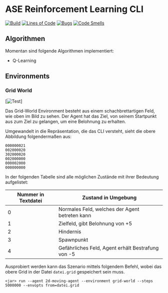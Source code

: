 # ASE Reinforcement Learning CLI

[![Build](https://github.com/jatsqi/ASE-Reinforcement-Learning/actions/workflows/build.yml/badge.svg)](https://github.com/jatsqi/ASE-Reinforcement-Learning/actions/workflows/build.yml)
[![Lines of Code](https://sonarcloud.io/api/project_badges/measure?project=jatsqi_ASE-Reinforcement-Learning&metric=ncloc)](https://sonarcloud.io/summary/new_code?id=jatsqi_ASE-Reinforcement-Learning)
[![Bugs](https://sonarcloud.io/api/project_badges/measure?project=jatsqi_ASE-Reinforcement-Learning&metric=bugs)](https://sonarcloud.io/summary/new_code?id=jatsqi_ASE-Reinforcement-Learning)
[![Code Smells](https://sonarcloud.io/api/project_badges/measure?project=jatsqi_ASE-Reinforcement-Learning&metric=code_smells)](https://sonarcloud.io/summary/new_code?id=jatsqi_ASE-Reinforcement-Learning)

## Algorithmen

Momentan sind folgende Algorithmen implementiert:

* Q-Learning

## Environments

### Grid World

[![Test](https://www.researchgate.net/profile/Alexey-Melnikov-3/publication/262526038/figure/fig2/AS:296823253159943@1447779586992/The-grid-world-task-The-goal-of-the-game-is-to-find-the-star-At-the-beginning-of-each_W640.jpg)]

Das Grid-World Environment besteht aus einem schachbrettartigen Feld, wie oben im Bild zu sehen. Der Agent hat das Ziel,
von seinem Startpunkt aus zum Ziel zu gelangen, um eine Belohnung zu erhalten.

Umgewandelt in die Repräsentation, die das CLI versteht, sieht die obere Abbildung folgendermaßen aus:

```
000000021
002000020
302000020
002000000
000002000
000000000
```

In der folgenden Tabelle sind alle möglichen Zustände mit ihrer Bedeutung aufgelistet:

| Nummer in Textdatei | Zustand in Umgebung                               |
|---------------------|---------------------------------------------------|
| 0                   | Normales Feld, welches der Agent betreten kann    |
| 1                   | Zielfeld, gibt Belohnung von +5                   |
| 2                   | Hindernis                                         |
| 3                   | Spawnpunkt                                        |
| 4                   | Gefährliches Feld, Agent erhält Bestrafung von -5 |

Ausprobiert werden kann das Szenario mittels folgendem Befehl, wobei das obere Grid in der Datei `datei.grid`
gespeichert sein muss.

```shell
<jar> run --agent 2d-moving-agent --environment grid-world --steps 5000000 --envopts from=datei.grid
```